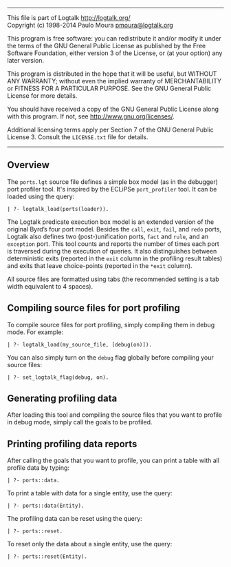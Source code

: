 
________________________________________________________________________

This file is part of Logtalk <http://logtalk.org/>  
Copyright (c) 1998-2014 Paulo Moura <pmoura@logtalk.org>

This program is free software: you can redistribute it and/or modify
it under the terms of the GNU General Public License as published by
the Free Software Foundation, either version 3 of the License, or
(at your option) any later version.

This program is distributed in the hope that it will be useful,
but WITHOUT ANY WARRANTY; without even the implied warranty of
MERCHANTABILITY or FITNESS FOR A PARTICULAR PURPOSE.  See the
GNU General Public License for more details.

You should have received a copy of the GNU General Public License
along with this program.  If not, see <http://www.gnu.org/licenses/>.

Additional licensing terms apply per Section 7 of the GNU General
Public License 3. Consult the `LICENSE.txt` file for details.
________________________________________________________________________


Overview
--------

The `ports.lgt` source file defines a simple box model (as in the debugger)
port profiler tool. It's inspired by the ECLiPSe `port_profiler` tool. It
can be loaded using the query:

	| ?- logtalk_load(ports(loader)).

The Logtalk predicate execution box model is an extended version of the
original Byrd’s four port model. Besides the `call`, `exit`, `fail`, and
`redo` ports, Logtalk also defines two (post-)unification ports, `fact`
and `rule`, and an `exception` port. This tool counts and reports the
number of times each port is traversed during the execution of queries.
It also distinguishes between deterministic exits (reported in the `exit`
column in the profiling result tables) and exits that leave choice-points
(reported in the `*exit` column).

All source files are formatted using tabs (the recommended setting is a tab
width equivalent to 4 spaces).


Compiling source files for port profiling
-----------------------------------------

To compile source files for port profiling, simply compiling them in debug
mode. For example:

	| ?- logtalk_load(my_source_file, [debug(on)]).

You can also simply turn on the `debug` flag globally before compiling your
source files:

	| ?- set_logtalk_flag(debug, on).


Generating profiling data
-------------------------

After loading this tool and compiling the source files that you want to profile
in debug mode, simply call the goals to be profiled.


Printing profiling data reports
-------------------------------

After calling the goals that you want to profile, you can print a table with 
all profile data by typing:

	| ?- ports::data.

To print a table with data for a single entity, use the query:

	| ?- ports::data(Entity).

The profiling data can be reset using the query:

	| ?- ports::reset.

To reset only the data about a single entity, use the query:

	| ?- ports::reset(Entity).
 